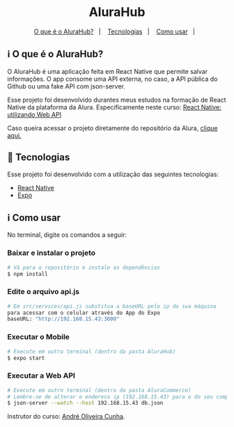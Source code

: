 <h1 align="center"> 
	AluraHub 
</h1>

<p align="center">
  <a href="#information_source-o-que-é-o-alurahub">O que é o AluraHub?</a>&nbsp;&nbsp;&nbsp;|&nbsp;&nbsp;&nbsp;
  <a href="#rocket-Tecnologias">Tecnologias</a>&nbsp;&nbsp;&nbsp;|&nbsp;&nbsp;&nbsp;
  <a href="#information_source-como-usar">Como usar</a>&nbsp;&nbsp;&nbsp;|&nbsp;&nbsp;&nbsp;
</p>

## :information_source: O que é o AluraHub?

O AluraHub é uma aplicação feita em React Native que permite salvar informações. O app consome uma API externa, no caso, a API pública do Github ou uma fake API com json-server.

Esse projeto foi desenvolvido durantes meus estudos na formação de React Native da plataforma da Alura. Especificamente neste curso:
<a href="https://www.alura.com.br/curso-online-react-native-utilizando-web-api">React Native: utilizando Web API</a>

Caso queira acessar o projeto diretamente do repositório da Alura, <a href="https://github.com/alura-cursos/react-native-ficando-online/tree/aula4">clique aqui.</a>


## :rocket: Tecnologias

Esse projeto foi desenvolvido com a utilização das seguintes tecnologias:
- [React Native][rn]
- [Expo][expo]

## :information_source: Como usar

No terminal, digite os comandos a seguir:

### Baixar e instalar o projeto

```bash
# Vá para o repositório e instale as dependências
$ npm install
```

### Edite o arquivo api.js

```bash
# Em src/services/api.js substitua a baseURL pelo ip da sua máquina
para acessar com o celular através do App do Expo
baseURL: "http://192.168.15.43:3000"
```

### Executar o Mobile

```bash
# Execute em outro terminal (dentro da pasta AluraHub)
$ expo start
```

### Executar a Web API

```bash
# Execute em outro terminal (dentro da pasta AluraCommerce)
# Lembre-se de alterar o endereco ip (192.168.15.43) para o do seu computador!!
$ json-server --watch --host 192.168.15.43 db.json
```


Instrutor do curso: [André Oliveira Cunha](https://www.linkedin.com/in/andr%C3%A9-oliveira-cunha-b26b3a156/). 

[nodejs]: https://nodejs.org/
[expo]: https://docs.expo.dev/
[rn]: https://facebook.github.io/react-native/

